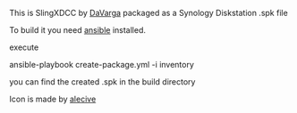 This is SlingXDCC by [DaVarga](https://github.com/DaVarga/slingxdcc) packaged as a Synology Diskstation .spk file

To build it you need [ansible](http://docs.ansible.com/intro_installation.html) installed.

execute

ansible-playbook create-package.yml -i inventory

you can find the created .spk in the build directory

Icon is made by [alecive](http://www.iconarchive.com/artist/alecive.html)
